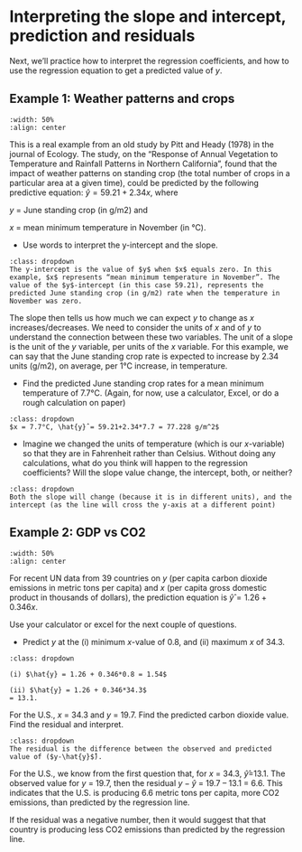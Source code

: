 # Interpreting the slope and intercept, prediction and residuals

Next, we’ll practice how to interpret the regression coefficients, and
how to use the regression equation to get a predicted value of $y$.

## Example 1: Weather patterns and crops

```{image} images/regression1_botanics.jpg
:width: 50%
:align: center
```


This is a real example from an old study by Pitt and Heady (1978) in
the journal of Ecology. The study, on the “Response of Annual
Vegetation to Temperature and Rainfall Patterns in Northern
California”, found that the impact of weather patterns on standing
crop (the total number of crops in a particular area at a given time),
could be predicted by the following predictive equation:
$\hat{y}=59.21+2.34x$, where

$y$ = June standing crop (in g/m2) and

$x$ = mean minimum temperature in November (in °C). 

* Use words to interpret the y-intercept and the slope.

```{admonition} Click to reveal answer
:class: dropdown
The y-intercept is the value of $y$ when $x$ equals zero. In this example, $x$ represents “mean minimum temperature in November”. The value of the $y$-intercept (in this case 59.21), represents the predicted June standing crop (in g/m2) rate when the temperature in November was zero. 
```

The slope then tells us how much we can expect $y$ to change as $x$ increases/decreases. We need to consider the units of $x$ and of $y$ to understand the connection between these two variables. The unit of a slope is the unit of the $y$ variable, per units of the $x$ variable. For this example, we can say that the June standing crop rate is expected to increase by 2.34 units (g/m2), on average, per 1°C increase, in temperature.

* Find the predicted June standing crop rates for a mean minimum
  temperature of 7.7°C. (Again, for now, use a calculator, Excel, or
  do a rough calculation on paper)

```{admonition} Click to reveal answer
:class: dropdown
$x = 7.7°C, \hat{y}̂ = 59.21+2.34*7.7 = 77.228 g/m^2$
```

* Imagine we changed the units of temperature (which is our $x$-variable) so that they are in Fahrenheit rather than Celsius. Without doing any calculations, what do you think will happen to the regression coefficients? Will the slope value change, the intercept, both, or neither?

```{admonition} Click to reveal answer
:class: dropdown
Both the slope will change (because it is in different units), and the intercept (as the line will cross the y-axis at a different point) 
```

## Example 2: GDP vs CO2

```{image} images/regression1_carbon.jpeg
:width: 50%
:align: center
```


For recent UN data from 39 countries on $y$ (per capita carbon dioxide
emissions in metric tons per capita) and $x$ (per capita gross
domestic product in thousands of dollars), the prediction equation is
$\hat{y}̂=1.26+0.346x$.

Use your calculator or excel for the next
couple of questions.

* Predict $y$ at the (i) minimum $x$-value of 0.8, and (ii) maximum $x$ of 34.3.

```{admonition} Click to reveal answer
:class: dropdown

(i) $\hat{y} = 1.26 + 0.346*0.8 = 1.54$

(ii) $\hat{y} = 1.26 + 0.346*34.3$
= 13.1.
```

For the U.S., $x$ = 34.3 and $y$ = 19.7. Find the predicted carbon
dioxide value. Find the residual and interpret.

```{admonition} Click to reveal answer
:class: dropdown
The residual is the difference between the observed and predicted
value of ($y-\hat{y}$̂).
```

For the U.S., we know from the first question that, for $x$ = 34.3,
$\hat{y}̂$=13.1. The observed value for $y$ = 19.7, then the residual
$y - \hat{y}$ = 19.7 – 13.1 = 6.6. This indicates that the U.S. is
producing 6.6 metric tons per capita, more CO2 emissions, than
predicted by the regression line.

If the residual was a negative number, then it would suggest that that country is producing less CO2 emissions than predicted by the regression line. 
